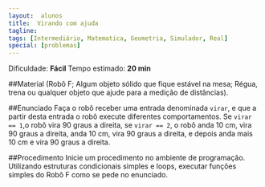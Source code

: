 ```yaml
---
layout:  alunos
title:  Virando com ajuda	
tagline:
tags: [Intermediário, Matematica, Geometria, Simulador, Real]
special: [problemas]
---
```


Dificuldade: **Fácil**
Tempo estimado: **20 min**


##Material
(Robô F; Algum objeto sólido que fique estável na mesa; Régua, trena ou qualquer objeto que ajude para a medição de distâncias).

##Enunciado
Faça o robô receber uma entrada denominada `virar`, e que a partir desta entrada o robô execute diferentes comportamentos. Se `virar == 1`,o robô vira 90 graus a direita, se `virar == 2`, o robô anda 10 cm, vira 90 graus a direita, anda 10 cm, vira 90 graus a direita, e depois anda mais 10 cm e vira 90 graus a direita.
 	
##Procedimento
Inicie um procedimento no ambiente de programação. Utilizando estruturas condicionais simples e loops, executar funções simples do Robô F como se pede no enunciado.
